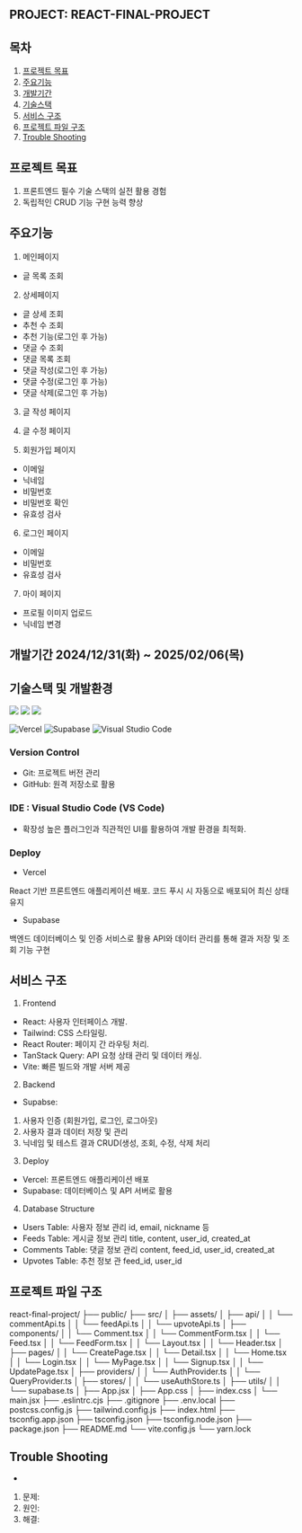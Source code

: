 ## PROJECT: REACT-FINAL-PROJECT

## 목차

1. [프로젝트 목표](#프로젝트-목표)
2. [주요기능](#주요기능-기능) 
3. [개발기간](#개발기간) 
4. [기술스택](#기술스택) 
5. [서비스 구조](#서비스-구조) 
6. [프로젝트 파일 구조](#프로젝트-파일-구조) 
7. [Trouble Shooting](#trouble-shooting)

## 프로젝트 목표
1. 프론트엔드 필수 기술 스택의 실전 활용 경험
2. 독립적인 CRUD 기능 구현 능력 향상

## 주요기능
1. 메인페이지
* 글 목록 조회

2. 상세페이지
* 글 상세 조회
* 추천 수 조회
* 추천 기능(로그인 후 가능)
* 댓글 수 조회
* 댓글 목록 조회
* 댓글 작성(로그인 후 가능)
* 댓글 수정(로그인 후 가능)
* 댓글 삭제(로그인 후 가능)

3. 글 작성 페이지

4. 글 수정 페이지

5. 회원가입 페이지
* 이메일
* 닉네임
* 비밀번호
* 비밀번호 확인
* 유효성 검사

6. 로그인 페이지
* 이메일
* 비밀번호
* 유효성 검사

7. 마이 페이지
* 프로필 이미지 업로드
* 닉네임 변경

## 개발기간 2024/12/31(화) ~ 2025/02/06(목)

## 기술스택 및 개발환경
<img src="https://img.shields.io/badge/react-61DAFB?style=for-the-badge&logo=react&logoColor=black"> 
<img src="https://img.shields.io/badge/github-181717?style=for-the-badge&logo=github&logoColor=white">
<img src="https://img.shields.io/badge/git-F05032?style=for-the-badge&logo=git&logoColor=white">

![Vercel](https://img.shields.io/badge/vercel-%23000000.svg?style=for-the-badge&logo=vercel&logoColor=white)
![Supabase](https://img.shields.io/badge/Supabase-3ECF8E?style=for-the-badge&logo=supabase&logoColor=white)
![Visual Studio Code](https://img.shields.io/badge/Visual%20Studio%20Code-0078d7.svg?style=for-the-badge&logo=visual-studio-code&logoColor=white)

### Version Control
* Git: 프로젝트 버전 관리
* GitHub: 원격 저장소로 활용

### IDE : Visual Studio Code (VS Code)
* 확장성 높은 플러그인과 직관적인 UI를 활용하여 개발 환경을 최적화.

### Deploy
* Vercel

React 기반 프론트엔드 애플리케이션 배포.
코드 푸시 시 자동으로 배포되어 최신 상태 유지

* Supabase

백엔드 데이터베이스 및 인증 서비스로 활용
API와 데이터 관리를 통해 결과 저장 및 조회 기능 구현

## 서비스 구조
1. Frontend
* React: 사용자 인터페이스 개발.
* Tailwind: CSS 스타일링.
* React Router: 페이지 간 라우팅 처리.
* TanStack Query: API 요청 상태 관리 및 데이터 캐싱.
* Vite: 빠른 빌드와 개발 서버 제공
2. Backend
* Supabse:
1) 사용자 인증 (회원가입, 로그인, 로그아웃)
2) 사용자 결과 데이터 저장 및 관리
3) 닉네임 및 테스트 결과 CRUD(생성, 조회, 수정, 삭제 처리
3. Deploy
* Vercel: 프론트엔드 애플리케이션 배포
* Supabase: 데이터베이스 및 API 서버로 활용
4. Database Structure
* Users Table: 사용자 정보 관리
id, email, nickname 등
* Feeds Table: 게시글 정보 관리
title, content, user_id, created_at
* Comments Table: 댓글 정보 관리
content, feed_id, user_id, created_at
* Upvotes Table: 추천 정보 관
feed_id, user_id
  
## 프로젝트 파일 구조
react-final-project/
├── public/
├── src/
│   ├── assets/
│   ├── api/
│   │   └── commentApi.ts
│   │   └── feedApi.ts
│   │   └── upvoteApi.ts
│   ├── components/
│   │   └── Comment.tsx
│   │   └── CommentForm.tsx
│   │   └── Feed.tsx
│   │   └── FeedForm.tsx
│   │   └── Layout.tsx
│   │   └── Header.tsx
│   ├── pages/
│   │   └── CreatePage.tsx
│   │   └── Detail.tsx
│   │   └── Home.tsx
│   │   └── Login.tsx
│   │   └── MyPage.tsx
│   │   └── Signup.tsx
│   │   └── UpdatePage.tsx
│   ├── providers/
│   │   └── AuthProvider.ts
│   │   └── QueryProvider.ts
│   ├── stores/
│   │   └── useAuthStore.ts
│   ├── utils/
│   │   └── supabase.ts
│   ├── App.jsx
│   ├── App.css
│   ├── index.css
│   └── main.jsx
├── .eslintrc.cjs
├── .gitignore
├── .env.local
├── postcss.config.js
├── tailwind.config.js
├── index.html
├── tsconfig.app.json
├── tsconfig.json
├── tsconfig.node.json
├── package.json
├── README.md
└── vite.config.js
└── yarn.lock

## Trouble Shooting
*
1. 문제:
2. 원인:
3. 해결: 
